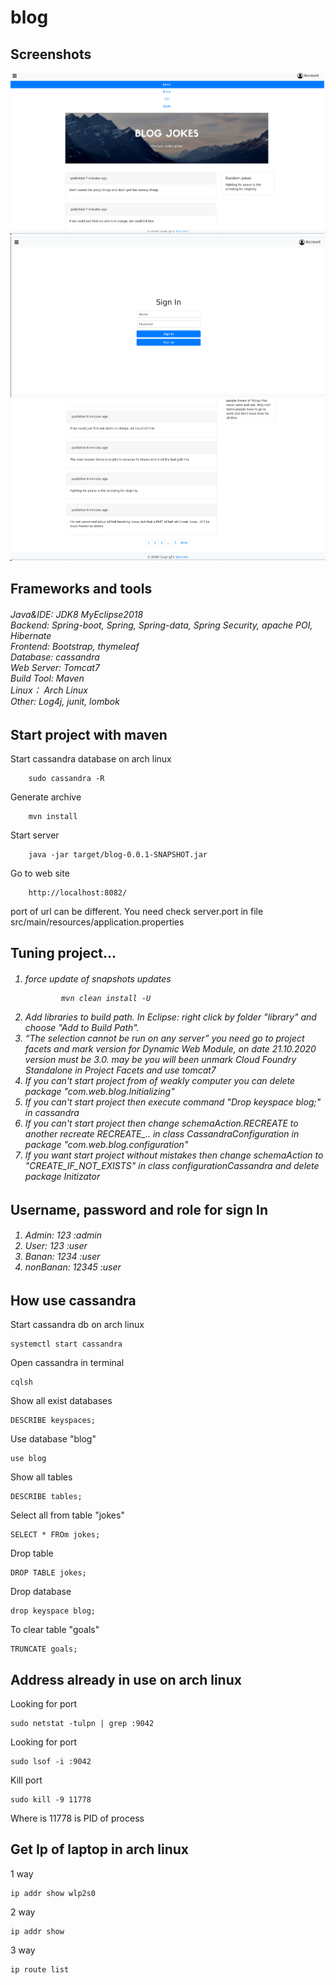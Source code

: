 # blog

<!---#<h2>Overwiew</h2>-->
<!---#<h6><h6>-->

    
<h2>Screenshots</h2>
<kbd><img src="screenshots/1.png"></kbd>
<kbd><img src="screenshots/3.png"></kbd>
<kbd><img src="screenshots/2.png"></kbd>


<h2>Frameworks and tools</h2>

<h6>
    Java&IDE: JDK8 MyEclipse2018<br>
    Backend: Spring-boot, Spring, Spring-data, Spring Security, apache POI, Hibernate<br>
    Frontend: Bootstrap, thymeleaf<br>
    Database: cassandra<br>
    Web Server: Tomcat7<br>
    Build Tool: Maven<br>
    Linux： Arch Linux<br>
    Other: Log4j, junit, lombok<br>
</h6>

<h2>Start project with maven</h2>

Start cassandra database on arch linux
    
        sudo cassandra -R

Generate archive

        mvn install

Start server

        java -jar target/blog-0.0.1-SNAPSHOT.jar
        
Go to web site        
        
        http://localhost:8082/
        
port of url can be different. You need check server.port in file src/main/resources/application.properties


<h2>Tuning project...</h2>

<h6>
    <ol>
        <li>
            force update of snapshots updates
            
            mvn clean install -U
           
</li>

<li>Add libraries to build path. In Eclipse: right click by folder "library" and choose "Add to Build Path".
        </li>
        
<li> “The selection cannot be run on any server” you need go to project facets and mark version for Dynamic Web Module, on date 21.10.2020 version must be 3.0. may be you will been unmark Cloud Foundry Standalone in Project Facets and use tomcat7</li>        
     <li>If you can't start project from of weakly computer you can delete package "com.web.blog.Initializing" </li> 
        <li>If you can't start project then execute command "Drop keyspace blog;" in cassandra </li> 
        <li>If you can't start project then change schemaAction.RECREATE to another recreate RECREATE_.. in class CassandraConfiguration in package "com.web.blog.configuration" </li> 
          <li>If you want start project without mistakes then change schemaAction to "CREATE_IF_NOT_EXISTS" in class configurationCassandra and delete package Initizator </li> 
   </ol>
</h6>


<h2>Username, password and role for sign In</h2>

<h6>
    <ol>
        <li>Admin: 123 :admin</li>
        <li>User: 123 :user</li>
        <li>Banan: 1234 :user</li>
        <li>nonBanan: 12345 :user</li>
   </ol>
</h6>


<h2>How use cassandra</h2>

Start cassandra db on arch linux

    systemctl start cassandra

Open cassandra in terminal
            
    cqlsh
    
Show all exist databases

    DESCRIBE keyspaces;
    
Use database "blog"
    
    use blog
  
Show all tables
    
    DESCRIBE tables;
    
Select all from table "jokes"
    
    SELECT * FROm jokes;

Drop table
    
    DROP TABLE jokes;
    
Drop database

    drop keyspace blog;
    
To clear table "goals"

    TRUNCATE goals;


<h2> Address already in use on arch linux  </h2>

Looking for port

    sudo netstat -tulpn | grep :9042

Looking for port

    sudo lsof -i :9042

Kill port

    sudo kill -9 11778
    
Where is 11778 is PID of process    

<h2> Get Ip of laptop in arch linux</h2>

1 way

    ip addr show wlp2s0

2 way

    ip addr show

3 way

    ip route list 

